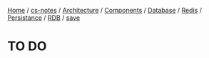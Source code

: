 [Home](https://mengxianbin.github.io) /
[cs-notes](https://mengxianbin.github.io/cs-notes/site) /
[Architecture](https://mengxianbin.github.io/cs-notes/site/Architecture) /
[Components](https://mengxianbin.github.io/cs-notes/site/Architecture/Components) /
[Database](https://mengxianbin.github.io/cs-notes/site/Architecture/Components/Database) /
[Redis](https://mengxianbin.github.io/cs-notes/site/Architecture/Components/Database/Redis) /
[Persistance](https://mengxianbin.github.io/cs-notes/site/Architecture/Components/Database/Redis/Persistance) /
[RDB](https://mengxianbin.github.io/cs-notes/site/Architecture/Components/Database/Redis/Persistance/RDB) /
[save](https://mengxianbin.github.io/cs-notes/site/Architecture/Components/Database/Redis/Persistance/RDB/save)

# TO DO
